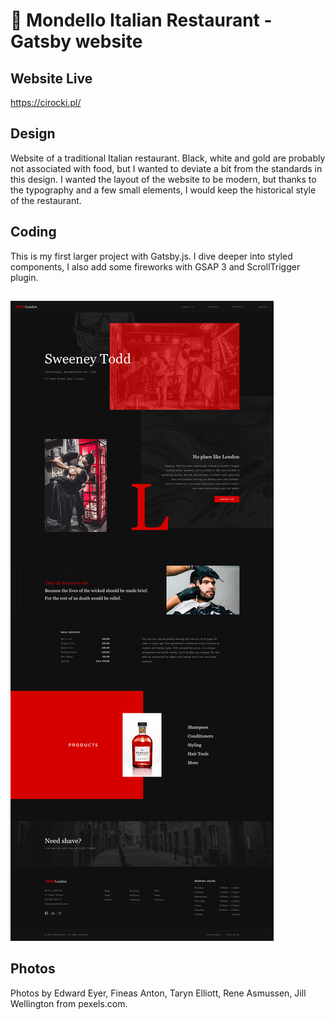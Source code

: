 # :pizza: Mondello Italian Restaurant - Gatsby website

## Website Live

https://cirocki.pl/

## Design

Website of a traditional Italian restaurant. Black, white and gold are probably not associated with food, but I wanted to deviate a bit from the standards in this design.
I wanted the layout of the website to be modern, but thanks to the typography and a few small elements, I would keep the historical style of the restaurant.

## Coding

This is my first larger project with Gatsby.js. I dive deeper into styled components, I also add some fireworks with GSAP 3 and ScrollTrigger plugin.

##

![Website screen](https://raw.githubusercontent.com/cirocki/Barbershop-Landing-Page/master/src/img/Sweeney%20Todd%20Barber%20Website.jpg)

## Photos

Photos by Edward Eyer, Fineas Anton, Taryn Elliott, Rene Asmussen, Jill Wellington from pexels.com.

